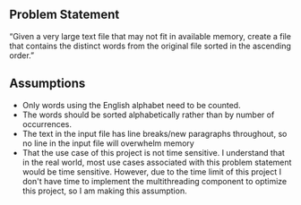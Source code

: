 ## Problem Statement

“Given a very large text file that may not fit in available memory, create a file that contains the distinct
words from the original file sorted in the ascending order.”

## Assumptions

- Only words using the English alphabet need to be counted.
- The words should be sorted alphabetically rather than by number of occurrences.
- The text in the input file has line breaks/new paragraphs throughout, so no line in the input file will overwhelm memory
- That the use case of this project is not time sensitive. I understand that in the real world, most use cases associated with this problem statement would be time sensitive. However, due to the time limit of this project I don't have time to implement the multithreading component to optimize this project, so I am making this assumption.
